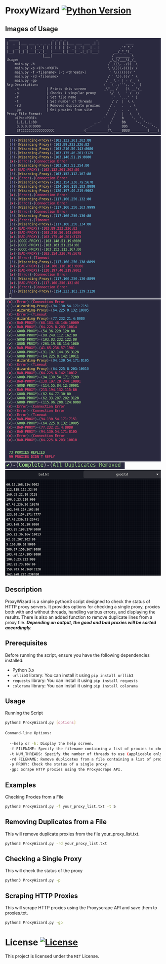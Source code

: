 # ProxyWizard [![Python Version](https://img.shields.io/badge/Python-3.6%2B-blue.svg)](https://www.python.org/downloads/release)

## Images of Usage
![usage image 1](demo.png)
![usage image 2](demo2.png)
![usage image 3](demo3.png)
![usage image 4](demo4.png)
![usage image 5](demo5.png)

## Description

ProxyWizard is a simple python3 script designed to check the status of HTTP proxy servers. It provides options for checking a single proxy, proxies both with and without threads, handling various errors, and displaying the results. There is also an added function to remove duplicate lines from a proxy file. ***Depending on output, the good and bad proxies will be sorted accordingly.***

## Prerequisites

Before running the script, ensure you have the following dependencies installed:

- Python 3.x
- `urllib3`  library: You can install it using `pip install urllib3`
- `requests` library: You can install it using `pip install requests`
- `colorama` library: You can install it using `pip install colorama`

## Usage

Running the Script
```bash
python3 ProxyWizard.py [options]

Command-line Options:

  --help or -h: Display the help screen.
  -f FILENAME: Specify the filename containing a list of proxies to check.
  -t NUM_THREADS: Specify the number of threads to use (applicable only with the -f option).
  -rd FILENAME: Remove duplicates from a file containing a list of proxies.
  -p PROXY: Check the status of a single proxy.
  -gp: Scrape HTTP proxies using the Proxyscrape API.
```
## Examples

Checking Proxies from a File

```bash
python3 ProxyWizard.py -f your_proxy_list.txt -t 5
```
## Removing Duplicates from a File
This will remove duplicate proxies from the file your_proxy_list.txt.

```bash
python3 ProxyWizard.py -rd your_proxy_list.txt
```

## Checking a Single Proxy
This will check the status of the proxy
```bash
python3 ProxyWizard.py -p
```

## Scraping HTTP Proxies

This will scrape HTTP proxies using the Proxyscrape API and save them to proxies.txt.
```bash
python3 ProxyWizard.py -gp
```

# License [![License](https://img.shields.io/badge/License-MIT-blue.svg)](https://opensource.org/licenses/MIT)

This project is licensed under the `MIT` License.

